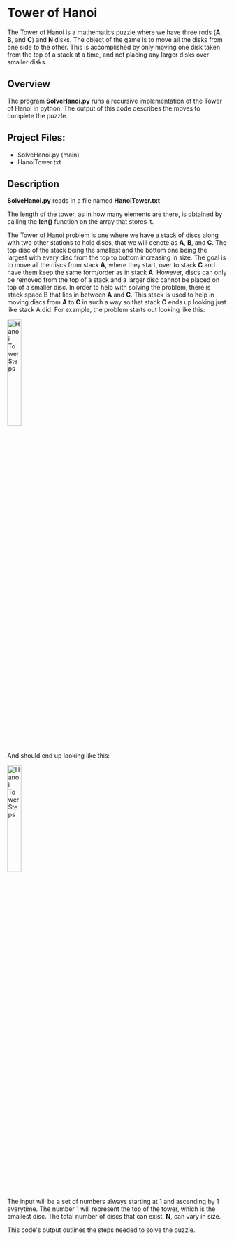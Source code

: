 # Tower of Hanoi
The Tower of Hanoi is a mathematics puzzle where we have three rods (**A**, **B**, and **C**) and **N** disks. The object of the game is to move all the disks from one side to the other. This is accomplished by only moving one disk taken from the top of a stack at a time, and not placing any larger disks over smaller disks. 

## Overview
The program **SolveHanoi.py** runs a recursive implementation of the Tower of Hanoi in python. The output of this code describes the moves to complete the puzzle. 

## Project Files:
- SolveHanoi.py (main)
- HanoiTower.txt

## Description
**SolveHanoi.py** reads in a file named **HanoiTower.txt**

The length of the tower, as in how many elements are there, is obtained by  calling  the  **len()** function on the array that stores it. 

The Tower of Hanoi problem is one where we have a stack of discs along with two other stations 
to hold discs, that we will denote as **A**, **B**, and **C**. The top disc of the stack being the smallest and 
the bottom one being the largest with every disc from the top to bottom increasing in size. The 
goal is to move all the discs from stack **A**, where they start, over to stack **C** and have them keep 
the same form/order as in stack **A**. However, discs can only be removed from the top of a stack 
and a larger disc cannot be placed on top of a smaller disc. In order to help with solving the 
problem, there is stack space B that lies in between **A** and **C**. This stack is used to help in moving 
discs from **A** to **C** in such a way so  that  stack  **C**  ends up  looking  just like stack A did. For 
example, the problem starts out looking like this: 

<img src="https://i.imgur.com/iefhvrf.png" height="25%" width="25%" alt="Hanoi Tower Steps"/>

And should end up looking like this: 

<img src="https://i.imgur.com/ipdFP9m.png" height="25%" width="25%" alt="Hanoi Tower Steps"/>

The  input  will  be  a  set  of  numbers  always  starting  at  1  and  ascending  by  1  everytime.  The 
number 1 will represent the top of the tower, which is the smallest disc. The total number of discs that can exist, **N**, can vary in size.

This code's output outlines the steps needed to solve the puzzle.
